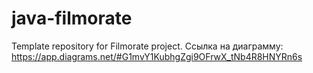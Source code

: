 # java-filmorate
Template repository for Filmorate project.
Ссылка на диаграмму: https://app.diagrams.net/#G1mvY1KubhgZgi9OFrwX_tNb4R8HNYRn6s

